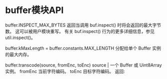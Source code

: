 # buffer模块API
buffer.INSPECT_MAX_BYTES
返回当调用 buf.inspect() 时将会返回的最大字节数。 这可以被用户模块重写。 有关 buf.inspect() 行为的更多详细信息，参见 util.inspect()。


buffer.kMaxLength = buffer.constants.MAX_LENGTH
分配给单个 Buffer 实例的最大内存。

buffer.transcode(source, fromEnc, toEnc)
source <Buffer> | <Uint8Array> 一个 Buffer 或 Uint8Array 实例。
fromEnc <string> 当前字符编码。
toEnc <string> 目标字符编码。
返回: <Buffer>